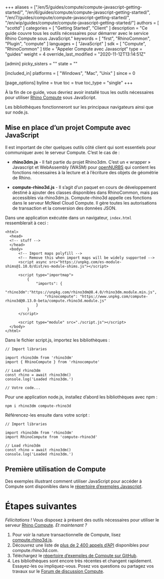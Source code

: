 +++
aliases = ["/en/5/guides/compute/compute-javascript-getting-started/", "/en/6/guides/compute/compute-javascript-getting-started/", "/en/7/guides/compute/compute-javascript-getting-started/", "/en/wip/guides/compute/compute-javascript-getting-started/"]
authors = [ "scottd" ]
categories = [ "Getting Started", "Client" ]
description = "Ce guide couvre tous les outils nécessaires pour démarrer avec le service Rhino Compute sous JavaScript."
keywords = [ "first", "RhinoCommon", "Plugin", "compute" ]
languages = [ "JavaScript" ]
sdk = [ "Compute", "RhinoCommon" ]
title = "Appeler Compute avec Javascript"
type = "guides"
weight = 4
override_last_modified = "2020-11-12T13:14:51Z"

[admin]
picky_sisters = ""
state = ""

[included_in]
platforms = [ "Windows", "Mac", "Unix" ]
since = 0

[page_options]
byline = true
toc = true
toc_type = "single"
+++


À la fin de ce guide, vous devriez avoir installé tous les outils nécessaires pour utiliser [Rhino Compute](https://www.rhino3d.com/compute) sous JavaScript.

Les bibliothèques fonctionneront sur les principaux navigateurs ainsi que sur node.js.

## Mise en place d’un projet Compute avec JavaScript

Il est important de citer quelques outils côté client qui sont essentiels pour communiquer avec le serveur Compute. C’est le cas de :

- **rhino3dm.js** -  Il fait partie du projet Rhino3dm.  C’est un « wrapper » Javascript et WebAssembly (WASM) pour [openNURBS](https://developer.rhino3d.com/guides/opennurbs/) qui contient les fonctions nécessaires à la lecture et à l’écriture des objets de géométrie de Rhino. 

- **compute-rhino3d.js** - Il s’agit d’un paquet en cours de développement destiné à ajouter des classes disponibles dans RhinoCommon, mais pas accessibles via rhino3dm.js. Compute-rhino3d appelle ces fonctions dans le serveur McNeel Cloud Compute. Il gère toutes les autorisations de transaction et la conversion des données JSON.

Dans une application exécutée dans un navigateur, `index.html` ressemblerait à ceci :

  ```
  <html>
    <head>
    <!-- stuff -->
    </head>
    <body>
        <!-- Import maps polyfill -->
        <!-- Remove this when import maps will be widely supported -->
        <script async src="https://unpkg.com/es-module-shims@1.10.0/dist/es-module-shims.js"></script>

        <script type="importmap">
            {
                "imports": {
                    "rhino3dm":"https://unpkg.com/rhino3dm@8.4.0/rhino3dm.module.min.js",
                    "rhinocompute": "https://www.unpkg.com/compute-rhino3d@0.13.0-beta/compute.rhino3d.module.js"
                }
            }
        </script>

        <script type="module" src="./script.js"></script>
	</body>
</html>
  ```

  Dans le fichier script.js, importez les bibliothèques :
  ```
  // Import libraries

import rhino3dm from 'rhino3dm'
import { RhinoCompute } from 'rhinocompute'

// Load rhino3dm
const rhino = await rhino3dm()
console.log('Loaded rhino3dm.')

// Votre code...

  ```

  Pour une application node.js, installez d’abord les bibliothèques avec npm :

  `npm i rhino3dm compute-rhino3d`

  Référencez-les ensuite dans votre script :

  ```
  // Import libraries

  import rhino3dm from 'rhino3dm'
  import RhinoCompute from 'compute-rhino3d'

  // Load rhino3dm
  const rhino = await rhino3dm()
  console.log('Loaded rhino3dm.')

```

## Première utilisation de Compute

Des exemples illustrant comment utiliser JavaScript pour accéder à Compute sont disponibles dans le [répertoire d’exemples Javascript](https://github.com/mcneel/rhino-developer-samples/tree/8/compute/js).

# Étapes suivantes

*Félicitations !*  Vous disposez à présent des outils nécessaires pour utiliser le serveur [Rhino Compute](https://www.rhino3d.com/compute).  *Et maintenant ?*

1. Pour voir la nature transactionnelle de Compute, lisez [compute.rhino3d.js](https://files.mcneel.com/rhino3dm/js/latest/compute.rhino3d.js).
1. Découvrez une liste de [plus de 2 400 appels d’API](https://compute.rhino3d.com/sdk) disponibles pour compute.rhino3d.com.
1. Téléchargez le [répertoire d’exemples de Compute sur GitHub](https://github.com/mcneel/rhino-developer-samples/tree/8/compute).
1. Les bibliothèques sont encore très récentes et changent rapidement. Essayez-les ou impliquez-vous. Posez vos questions ou partagez vos travaux sur le [Forum de discussion Compute](https://discourse.mcneel.com/c/serengeti/compute-rhino3d).

